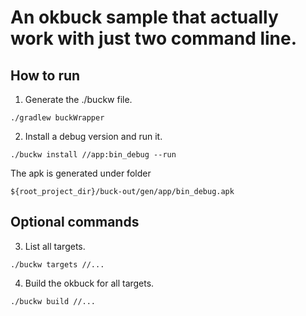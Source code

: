 # An okbuck sample that actually work with just two command line.



## How to run
1. Generate the ./buckw file.

```
./gradlew buckWrapper
```

2. Install a debug version and run it.

 ```
./buckw install //app:bin_debug --run
 ```
 
 The apk is generated under folder
 
 ```
 ${root_project_dir}/buck-out/gen/app/bin_debug.apk
 ```

## Optional commands

3. List all targets.

 ```
./buckw targets //...
 ```

4. Build the okbuck for all targets.

 ```
./buckw build //...
 ```
